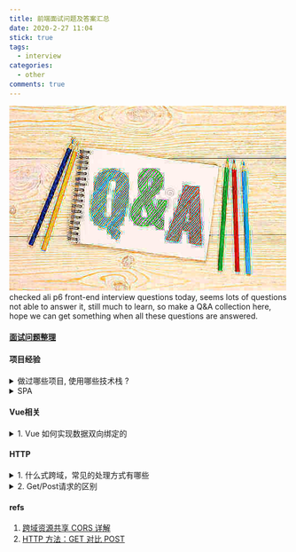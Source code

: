 ```yaml
---
title: 前端面试问题及答案汇总
date: 2020-2-27 11:04
stick: true
tags:
  - interview
categories:
  - other
comments: true
---
```


![image](/qna.jpeg)
checked ali p6 front-end interview questions today, seems lots of questions not able to answer it, still much to learn, so make a Q&A collection here, hope we can get something when all these questions are answered.

<!-- more -->

#### [面试问题整理](https://www.cnblogs.com/zhouwenfan-home/p/10469573.html)

#### 项目经验

<details>
  <summary>做过哪些项目, 使用哪些技术栈 ?</summary>
  - jquery + boostrap
  - vue 全家桶 + node/express + webpack
  - react/redux/react-native
  - css/less/sass/stylus
</details>
<details>
  <summary>SPA</summary>
  
单页Web应用（single page web application，SPA），就是只有一张Web页面的应用，是加载单个HTML 页面并在用户与应用程序交互时动态更新该页面的Web应用程序。

SPA的特点：
速度：更好的用户体验，让用户在web app感受native app的速度和流畅，
- MVVM：经典MVVM开发模式，前后端各负其责。
- ajax：重前端，业务逻辑全部在本地操作，数据都需要通过AJAX同步、提交。
- 路由：在URL中采用#号来作为当前视图的地址,改变#号后的参数，页面并不会重载

SPA的两个缺点：
首屏渲染等待时长： 必须得加载完毕，才能渲染出首屏
seo不友好：爬虫只能拿到一个div，认为页面是空的，不利于seo

开发流程
用循环的视角审视Web应用开发
框定一个一致的SPA图形用户界面（GUI）和模型
将SPA的原则带回服务器端
聚集于对合适的应用进行早期SPA开发 [3]

SPA的优缺点
单页Web程序的出现是客户端发展的必然结果，但是该技术也是有些局限性，所以采用之前需要了解清楚它的优缺点。

1、优点：
1). 良好的交互体验
用户不需要重新刷新页面，获取数据也是通过Ajax异步获取，页面显示流畅。

2). 良好的前后端工作分离模式
单页Web应用可以和RESTful规约一起使用，通过REST API提供接口数据，并使用Ajax异步获取，这样有助于分离客户端和服务器端工作。更进一步，可以在客户端也可以分解为静态页面和页面交互两个部分。

3). 减轻服务器压力
服务器只用出数据就可以，不用管展示逻辑和页面合成，吞吐能力会提高几倍；

4). 共用一套后端程序代码
不用修改后端程序代码就可以同时用于Web界面、手机、平板等多种客户端；

2、缺点：
1). SEO难度较高
由于所有的内容都在一个页面中动态替换显示，所以在SEO上其有着天然的弱势，所以如果你的站点对SEO很看重，且要用单页应用，那么就做些静态页面给搜索引擎用吧。

2). 前进、后退管理
由于单页Web应用在一个页面中显示所有的内容，所以不能使用浏览器的前进后退功能，所有的页面切换需要自己建立堆栈管理，当然此问题也有解决方案，比如利用URI中的散列+iframe实现。

3). 初次加载耗时多
为实现单页Web应用功能及显示效果，需要在加载页面的时候将JavaScript、CSS统一加载，部分页面可以在需要的时候加载。所以必须对JavaScript及CSS代码进行合并压缩处理，如果使用第三方库，建议使用一些大公司的CDN，因此带宽的消耗是必然的。
</details>

#### Vue相关
<details>
<summary>1. Vue 如何实现数据双向绑定的</summary>

data ---> observe ---> Observer ---> walk ---> defineReactive

get ---> dep.depend() ---> Dep.target.addDep(Watcher)

get: Dep派发器收集到了Watcher当作依赖

set ---> dep.notify() ---> Watcher.update ---> updateComponent

set: Dep派发器事件分发，使所有收集到的依赖执行this.get，这时候view会更新

Vue初始化时data会被包装为observer, 然后将data里的所有值通过defineReactive转换为响应式数据，执行get时将收集Watcher当作依赖，执行set时会执行通知对应的watcher,最后执行updateComponent，更新view


</details>

#### HTTP

<details>
<summary>1. 什么式跨域，常见的处理方式有哪些</summary>

> 跨域： 浏览器不能执行其他网站的脚本。它是由浏览器的同源策略造成的，是浏览器对JavaScript实施的安全限制。

同源策略（所谓同源是指：域名、协议、端口相同）限制了以下行为：
  - Cookie、LocalStorage 和 IndexDB 无法读取
  - DOM 和 JS 对象无法获取
  - Ajax请求发送不出去

处理方式：
- cors

CORS （Cross-Origin Resource Sharing，跨域资源共享）是一个系统，它由一系列传输的HTTP头组成，这些HTTP头决定浏览器是否阻止前端 JavaScript 代码获取跨域请求的响应。
1. 简单请求
   （1) 请求方法是以下三种方法之一：
      HEAD
      GET
      POST
   （2）HTTP的头信息不超出以下几种字段：
      Accept
      Accept-Language
      Content-Language
      Last-Event-ID
      Content-Type：只限于三个值application/x-www-form-urlencoded、multipart/form-data、text/plain
2. 非简单请求
   非简单请求的CORS请求，会在正式通信之前，增加一次HTTP查询请求，称为"预检"请求（preflight）.服务器收到"预检"请求以后，检查了Origin、Access-Control-Request-Method和Access-Control-Request-Headers字段以后，确认允许跨源请求，就可以做出回应。 一旦服务器通过了"预检"请求，以后每次浏览器正常的CORS请求，就都跟简单请求一样，会有一个Origin头信息字段。服务器的回应，也都会有一个Access-Control-Allow-Origin头信息字段。

- jsonp(JSON with Padding)

  通过 * script * 标签调用callback函数处理回传结果
  JSONP只支持GET请求，CORS支持所有类型的HTTP请求。JSONP的优势在于支持老式浏览器，以及可以向不支持CORS的网站请求数据。

- http-proxy(dev)

  通过搭建一个中转服务器来转发请求规避跨域的问题。生产环境中使用nginx进行反向代理

</details>


<details>
<summary>2. Get/Post请求的区别</summary>

1、GET请求一般用去请求获取数据，POST一般作为发送数据到后台时使用

2、GET请求也可传参到后台，但是其参数在浏览器的地址栏的url中可见，所以隐私性安全性较差，且参数长度也是有限制的，POST请求传递参数放在Request body中，不会在url中显示，比GET要安全，且参数长度无限制

3、GET请求刷新浏览器或回退时没有影响，POST回退时会重新提交数据请求

4、GET 请求可被缓存，POST 请求不会被缓存

5、GET 请求保留在浏览器历史记录中，POST 请求不会保留在浏览器历史记录中

6、GET 请求可被收藏为书签，POST 不能被收藏为书签

7、GET请求只能进行url编码（application/x-www-form-urlencoded），POST支持多种编码方式（application/x-www-form-urlencoded 或 multipart/form-data。为二进制数据使用多重编码。）

8、GET请求比较常见的方式是通过url地址栏请求，POST最常见是通过form表单发送数据请求

9、post请求和get请求都是HTTP的请求方式，本质上来说并无区别，底层实现都是基于TCP/IP协议

</details>


#### refs

1. [跨域资源共享 CORS 详解](http://www.ruanyifeng.com/blog/2016/04/cors.html)
2. [HTTP 方法：GET 对比 POST](https://www.w3school.com.cn/tags/html_ref_httpmethods.asp)
